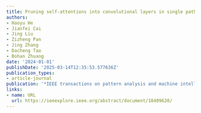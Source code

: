 ```yaml
---
title: Pruning self-attentions into convolutional layers in single path
authors:
- Haoyu He
- Jianfei Cai
- Jing Liu
- Zizheng Pan
- Jing Zhang
- Dacheng Tao
- Bohan Zhuang
date: '2024-01-01'
publishDate: '2025-03-14T12:35:53.577636Z'
publication_types:
- article-journal
publication: '*IEEE transactions on pattern analysis and machine intelligence*'
links:
- name: URL
  url: https://ieeexplore.ieee.org/abstract/document/10409620/
---
```

